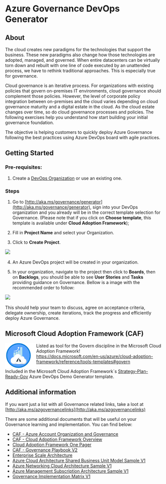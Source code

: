 # Azure Governance DevOps Generator

## About

The cloud creates new paradigms for the technologies that support the business. These new paradigms also change how those technologies are adopted, managed, and governed. When entire datacenters can be virtually torn down and rebuilt with one line of code executed by an unattended process, we have to rethink traditional approaches. This is especially true for governance.

Cloud governance is an iterative process. For organizations with existing policies that govern on-premises IT environments, cloud governance should complement those policies. However, the level of corporate policy integration between on-premises and the cloud varies depending on cloud governance maturity and a digital estate in the cloud. As the cloud estate changes over time, so do cloud governance processes and policies. The following exercises help you understand how start building your initial governance foundation.

The objective is helping customers to quickly deploy Azure Governance following the best practices using  Azure DevOps board with agile practices.

## Getting Started

### Pre-requisites: 

1. Create a [DevOps Organization](https://docs.microsoft.com/en-us/azure/devops/organizations/accounts/create-organization?view=azure-devops#create-an-organization) or use an existing one.


### Steps

1. Go to [http://aka.ms/governance/generator](http://aka.ms/governance/generator), sign into your DevOps organization and you already will be in the correct template selection for Governance. (Please note that if you click on **Choose template**, this template is available under **Cloud Adoption Framework**);

2. Fill in **Project Name** and select your Organization.

3. Click to **Create Project**.

<img src=../azuregovernance/pictures/createproject.png>

4. An Azure DevOps project will be created in your organization.

5. In your organization, navigate to the project then click to **Boards**, then on **Backlogs**, you should be able to see **User Stories** and **Tasks** providing guidance on Governance. Bellow is a image with the recommended order to follow:

<img src=../azuregovernance/pictures/governance.png>

This should help your team to discuss, agree on acceptance criteria, delegate ownership, create iterations, track the progress and efficiently deploy Azure Governance.

## Microsoft Cloud Adoption Framework (CAF)

<img align="left" height="80" src="pictures/caf.png"> Listed as tool for the Govern discipline in the Microsoft Cloud Adoption Framework!  
https://docs.microsoft.com/en-us/azure/cloud-adoption-framework/reference/tools-templates#govern

Included in the Microsoft Cloud Adoption Framework´s [Strategy-Plan-Ready-Gov](https://azuredevopsdemogenerator.azurewebsites.net/?name=strategyplan) Azure DevOps Demo Generator template.

## Additional information

If you want just a list with all Governance related links, take a loot at [http://aka.ms/azgovernancelinks](http://aka.ms/azgovernancelinks)

There are some additional documents that will be useful on your Governance learning and implementation. You can find below:

* [CAF - Azure Account Organization and Governance](docs/CAF-Azure_Account_Organization_and_Governance.pptx)
* [CAF - Cloud Adoption Framework Overview](docs/CAF-Cloud_Adoption_Framework_Overview.pptx)
* [Cloud Adoption Framework One Pager](docs/Cloud_Adoption_Framework_One_Pager.pdf)
* [CAF - Governance Playbook V2](docs/CAF_Governance_Playbook%20V2.docx)
* [Enterprise  Scale Architecture](docs/Enterprise-Scale-Architecture.vsdx)
* [Azure Cloud Architecture Shared Business Unit Model Sample V1](docs/Azure_Cloud_Architecture-Shared-BusinessUnit-Model-Sample_V1.vsdx)
* [Azure Networking Cloud Architecture Sample V1](docs/Azure_Networking_Cloud_Architecture_Sample_v1.vsdx)
* [Azure Management Subscription Architecture Sample V1](docs/Azure_Management-Subscription-Architecture-Sample-v1.vsdx)
* [Governance Implementation Matrix V1](docs/Governance_Implementation_Matrix_v1.xlsx)





